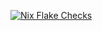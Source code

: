 [![Nix Flake Checks](https://github.com/JeremiahSecrist/nixos-config/actions/workflows/checks.yml/badge.svg)](https://github.com/JeremiahSecrist/nixos-config/actions/workflows/checks.yml)
